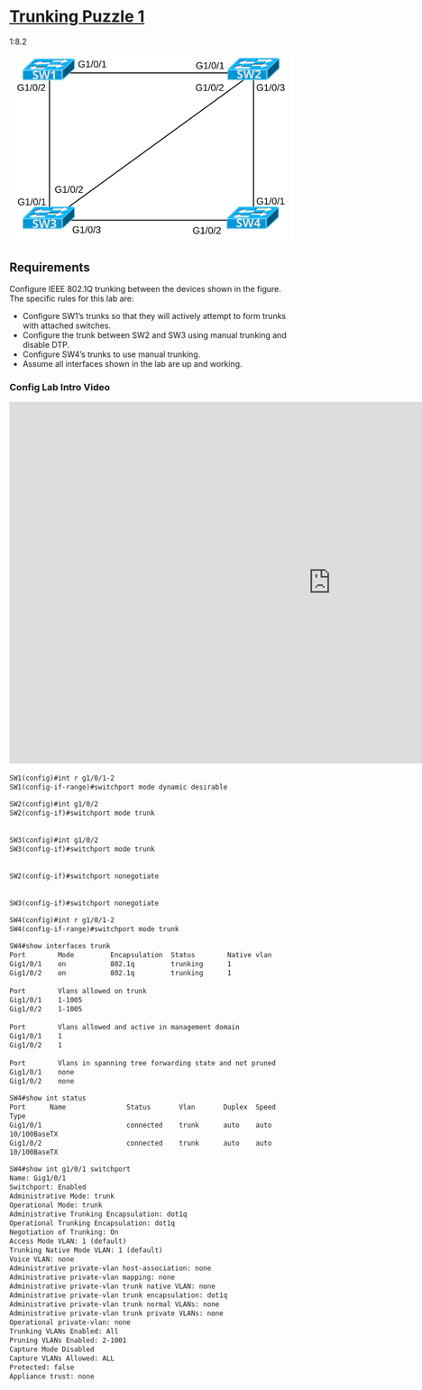 # [Trunking Puzzle 1](https://www.certskills.com/clab115/)

1:8.2

![](../images/clab115_img1.svg)

## Requirements

Configure IEEE 802.1Q trunking between the devices shown in the figure. The specific rules for this lab are:

- Configure SW1’s trunks so that they will actively attempt to form trunks with attached switches.
- Configure the trunk between SW2 and SW3 using manual trunking and disable DTP.
- Configure SW4’s trunks to use manual trunking.
- Assume all interfaces shown in the lab are up and working.


### Config Lab Intro Video

<iframe id="iframe-player-10" data-id="10" class="youtube-player" width="1140" height="642" src="https://www.youtube.com/embed/ZwkVZMSA1nY?version=3&#038;rel=1&#038;showsearch=0&#038;showinfo=1&#038;iv_load_policy=1&#038;fs=1&#038;hl=en-US&#038;autohide=2&#038;wmode=transparent" allowfullscreen="true" style="border:0;" sandbox="allow-scripts allow-same-origin allow-popups allow-presentation allow-popups-to-escape-sandbox"></iframe>

```
SW1(config)#int r g1/0/1-2
SW1(config-if-range)#switchport mode dynamic desirable
```

```
SW2(config)#int g1/0/2
SW2(config-if)#switchport mode trunk


SW3(config)#int g1/0/2
SW3(config-if)#switchport mode trunk


SW2(config-if)#switchport nonegotiate


SW3(config-if)#switchport nonegotiate
```

```
SW4(config)#int r g1/0/1-2
SW4(config-if-range)#switchport mode trunk
```


```
SW4#show interfaces trunk 
Port        Mode         Encapsulation  Status        Native vlan
Gig1/0/1    on           802.1q         trunking      1
Gig1/0/2    on           802.1q         trunking      1

Port        Vlans allowed on trunk
Gig1/0/1    1-1005
Gig1/0/2    1-1005

Port        Vlans allowed and active in management domain
Gig1/0/1    1
Gig1/0/2    1

Port        Vlans in spanning tree forwarding state and not pruned
Gig1/0/1    none
Gig1/0/2    none
```

```
SW4#show int status 
Port      Name               Status       Vlan       Duplex  Speed Type
Gig1/0/1                     connected    trunk      auto    auto  10/100BaseTX
Gig1/0/2                     connected    trunk      auto    auto  10/100BaseTX
```

```
SW4#show int g1/0/1 switchport 
Name: Gig1/0/1
Switchport: Enabled
Administrative Mode: trunk
Operational Mode: trunk
Administrative Trunking Encapsulation: dot1q
Operational Trunking Encapsulation: dot1q
Negotiation of Trunking: On
Access Mode VLAN: 1 (default)
Trunking Native Mode VLAN: 1 (default)
Voice VLAN: none
Administrative private-vlan host-association: none
Administrative private-vlan mapping: none
Administrative private-vlan trunk native VLAN: none
Administrative private-vlan trunk encapsulation: dot1q
Administrative private-vlan trunk normal VLANs: none
Administrative private-vlan trunk private VLANs: none
Operational private-vlan: none
Trunking VLANs Enabled: All
Pruning VLANs Enabled: 2-1001
Capture Mode Disabled
Capture VLANs Allowed: ALL
Protected: false
Appliance trust: none
```
